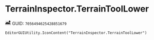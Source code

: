 # TerrainInspector.TerrainToolLower
![](/img/TerrainInspector.TerrainToolLower.png)
GUID: `7056494625428851679`
```
EditorGUIUtility.IconContent("TerrainInspector.TerrainToolLower")
```
